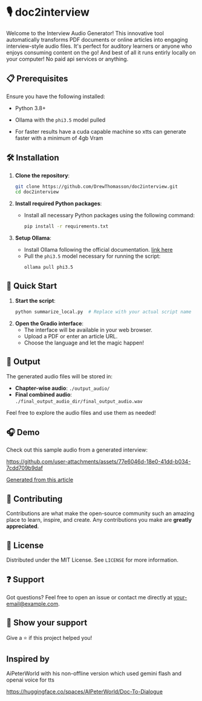# 🎙️ doc2interview

Welcome to the Interview Audio Generator! 
This  innovative tool automatically transforms PDF documents or online articles into engaging interview-style audio files. 
It's perfect for auditory learners or anyone who enjoys consuming content on the go!
And best of all it runs entirly locally on your computer! No paid api services or anything.

## 📋 Prerequisites

Ensure you have the following installed:
- Python 3.8+
- Ollama with the `phi3.5` model pulled

- For faster results have a cuda capable machine so xtts can generate faster with a minimum of 4gb Vram


## 🛠️ Installation

1. **Clone the repository**:
   ```bash
   git clone https://github.com/DrewThomasson/doc2interview.git
   cd doc2interview
   ```

2. **Install required Python packages**:
   - Install all necessary Python packages using the following command:
     ```bash
     pip install -r requirements.txt
     ```

3. **Setup Ollama**:
   - Install Ollama following the official documentation. [link here](https://ollama.com)
   - Pull the `phi3.5` model necessary for running the script:
     ```bash
     ollama pull phi3.5
     ```

## 🚀 Quick Start

1. **Start the script**:
   ```bash
   python summarize_local.py  # Replace with your actual script name
   ```
2. **Open the Gradio interface**:
   - The interface will be available in your web browser.
   - Upload a PDF or enter an article URL.
   - Choose the language and let the magic happen!

## 📁 Output

The generated audio files will be stored in:
- **Chapter-wise audio**: `./output_audio/`
- **Final combined audio**: `./final_output_audio_dir/final_output_audio.wav`

Feel free to explore the audio files and use them as needed!

## 🎧 Demo

Check out this sample audio from a generated interview:

https://github.com/user-attachments/assets/77e6046d-18e0-41dd-b034-7cdd709b9daf

[Generated from this article](https://www.chosun.com/english/industry-en/2024/08/21/GGIYIGY43VHHVA2J74VAVWLEDQ/)





## 🤝 Contributing

Contributions are what make the open-source community such an amazing place to learn, inspire, and create. Any contributions you make are **greatly appreciated**.

## 📖 License

Distributed under the MIT License. See `LICENSE` for more information.

## ❓ Support

Got questions? Feel free to open an issue or contact me directly at your-email@example.com.

## 🌟 Show your support

Give a ⭐️ if this project helped you!

## Inspired by 
AiPeterWorld with his non-offline version which used gemini flash and openai voice for tts

https://huggingface.co/spaces/AIPeterWorld/Doc-To-Dialogue


